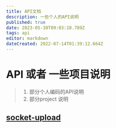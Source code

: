 ```yaml
---
title: API文档
description: 一些个人的API说明
published: true
date: 2023-05-30T09:03:10.789Z
tags: api
editor: markdown
dateCreated: 2022-07-14T01:39:12.664Z
---
```


# API 或者 一些项目说明

>  1. 部分个人编码的API说明
>  2. 部分project 说明


## [socket-upload](/mine-api/socket-upload)

